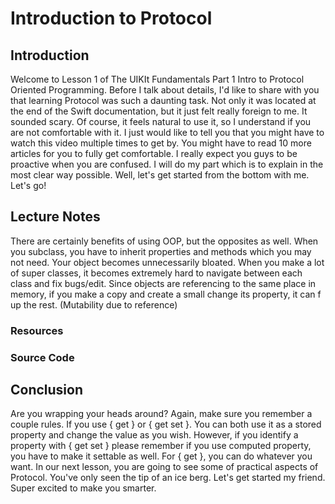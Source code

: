 # Introduction to Protocol

## Introduction
Welcome to Lesson 1 of The UIKIt Fundamentals Part 1 Intro to Protocol Oriented Programming. Before I talk about details, I'd like to share with you that learning Protocol was such a daunting task. Not only it was located at the end of the Swift documentation, but it just felt really foreign to me. It sounded scary. Of course, it feels natural to use it, so I understand if you are not comfortable with it. I just would like to tell you that you might have to watch this video multiple times to get by. You might have to read 10 more articles for you to fully get comfortable. I really expect you guys to be proactive when you are confused. I will do my part which is to explain in the most clear way possible. Well, let's get started from the bottom with me. Let's go!

## Lecture Notes

There are certainly benefits of using OOP, but the opposites as well.
When you subclass, you have to inherit properties and methods which you may not need. Your object becomes unnecessarily bloated.
When you make a lot of super classes, it becomes extremely hard to navigate between each class and fix bugs/edit.
Since objects are referencing to the same place in memory, if you make a copy and create a small change its property, it can f up the rest. (Mutability due to reference)


### Resources
### Source Code

## Conclusion
Are you wrapping your heads around? Again, make sure you remember a couple rules. If you use { get } or { get set }. You can both use it as a stored property and change the value as you wish. However, if you identify a property with { get set } please remember if you use computed property, you have to make it settable as well. For { get }, you can do whatever you want. In our next lesson, you are going to see some of practical aspects of Protocol. You've only seen the tip of an ice berg. Let's get started my friend. Super excited to make you smarter.
